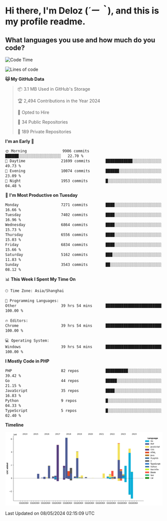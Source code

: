 # **Hi there, I'm Deloz (*´ー｀*), and this is my profile readme.**

## **What languages you use and how much do you code?**

<!--START_SECTION:waka-->
![Code Time](http://img.shields.io/badge/Code%20Time-3%2C932%20hrs%2015%20mins-blue)

![Lines of code](https://img.shields.io/badge/From%20Hello%20World%20I%27ve%20Written-42.1%20million%20lines%20of%20code-blue)

**🐱 My GitHub Data** 

> 📦 3.1 MB Used in GitHub's Storage 
 > 
> 🏆 2,494 Contributions in the Year 2024
 > 
> 💼 Opted to Hire
 > 
> 📜 34 Public Repositories 
 > 
> 🔑 189 Private Repositories 
 > 
**I'm an Early 🐤** 

```text
🌞 Morning                9906 commits        ██████░░░░░░░░░░░░░░░░░░░   22.70 % 
🌆 Daytime                21699 commits       ████████████░░░░░░░░░░░░░   49.73 % 
🌃 Evening                10074 commits       ██████░░░░░░░░░░░░░░░░░░░   23.09 % 
🌙 Night                  1953 commits        █░░░░░░░░░░░░░░░░░░░░░░░░   04.48 % 
```
📅 **I'm Most Productive on Tuesday** 

```text
Monday                   7271 commits        ████░░░░░░░░░░░░░░░░░░░░░   16.66 % 
Tuesday                  7402 commits        ████░░░░░░░░░░░░░░░░░░░░░   16.96 % 
Wednesday                6864 commits        ████░░░░░░░░░░░░░░░░░░░░░   15.73 % 
Thursday                 6556 commits        ████░░░░░░░░░░░░░░░░░░░░░   15.03 % 
Friday                   6834 commits        ████░░░░░░░░░░░░░░░░░░░░░   15.66 % 
Saturday                 5162 commits        ███░░░░░░░░░░░░░░░░░░░░░░   11.83 % 
Sunday                   3543 commits        ██░░░░░░░░░░░░░░░░░░░░░░░   08.12 % 
```


📊 **This Week I Spent My Time On** 

```text
🕑︎ Time Zone: Asia/Shanghai

💬 Programming Languages: 
Other                    39 hrs 54 mins      █████████████████████████   100.00 % 

🔥 Editors: 
Chrome                   39 hrs 54 mins      █████████████████████████   100.00 % 

💻 Operating System: 
Windows                  39 hrs 54 mins      █████████████████████████   100.00 % 
```

**I Mostly Code in PHP** 

```text
PHP                      82 repos            ██████████░░░░░░░░░░░░░░░   39.42 % 
Go                       44 repos            █████░░░░░░░░░░░░░░░░░░░░   21.15 % 
JavaScript               35 repos            ████░░░░░░░░░░░░░░░░░░░░░   16.83 % 
Python                   9 repos             █░░░░░░░░░░░░░░░░░░░░░░░░   04.33 % 
TypeScript               5 repos             █░░░░░░░░░░░░░░░░░░░░░░░░   02.40 % 
```



**Timeline**

![Lines of Code chart](https://raw.githubusercontent.com/deloz/deloz/main/assets/bar_graph.png)


 Last Updated on 08/05/2024 02:15:09 UTC
<!--END_SECTION:waka-->
